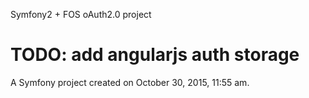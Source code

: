 Symfony2 + FOS oAuth2.0 project

TODO: add angularjs auth storage
===========

A Symfony project created on October 30, 2015, 11:55 am.
